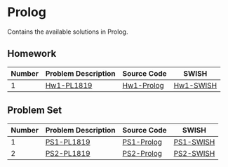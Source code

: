 # Prolog

Contains the available solutions in Prolog.

## Homework

| Number | Problem Description | Source Code        | SWISH             |
|--------|---------------------|--------------------|-------------------|
| 1      | [Hw1-PL1819][HW1]   | [Hw1-Prolog][HW1P] | [Hw1-SWISH][HW1S] |

[HW1]: https://github.com/wisn/programming-logic/blob/master/problems/Hw1-LP1819.pdf
[HW1P]: https://github.com/wisn/programming-logic/blob/master/prolog/homework/Hw1-Wisnu.pl
[HW1S]: http://swish.swi-prolog.org/?code=https://github.com/wisn/programming-logic/raw/master/prolog/homework/Hw1-Wisnu.pl&q=brother_in_law(james,hannah).

## Problem Set

| Number | Problem Description | Source Code        | SWISH             |
|--------|---------------------|--------------------|-------------------|
| 1      | [PS1-PL1819][PS1]   | [PS1-Prolog][PS1P] | [PS1-SWISH][PS1S] |
| 2      | [PS2-PL1819][PS2]   | [PS2-Prolog][PS2P] | [PS2-SWISH][PS2S] |

[PS1]: https://github.com/wisn/programming-logic/blob/master/problems/PS1-LP1819.pdf
[PS1P]: https://github.com/wisn/programming-logic/blob/master/prolog/problem-sets/PS1-Wisnu.pl
[PS1S]: http://swish.swi-prolog.org/?code=https://github.com/wisn/programming-logic/raw/master/prolog/problem-sets/PS1-Wisnu.pl&q=married(anya,benjamin).
[PS2]: https://github.com/wisn/programming-logic/blob/master/problems/PS2-LP1819.pdf
[PS2P]: https://github.com/wisn/programming-logic/blob/master/prolog/problem-sets/PS2-Wisnu.pl
[PS2S]: http://swish.swi-prolog.org/?code=https://github.com/wisn/programming-logic/raw/master/prolog/problem-sets/PS2-Wisnu.pl&q=max3numbers(1,2,3).

